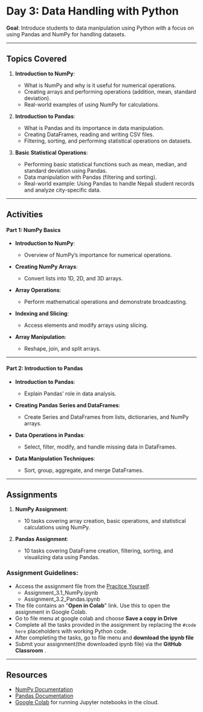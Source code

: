 # Day 3: Data Handling with Python

**Goal**: Introduce students to data manipulation using Python with a focus on using Pandas and NumPy for handling datasets.

---

## Topics Covered

1. **Introduction to NumPy**:
   - What is NumPy and why is it useful for numerical operations.
   - Creating arrays and performing operations (addition, mean, standard deviation).
   - Real-world examples of using NumPy for calculations.
   
2. **Introduction to Pandas**:
   - What is Pandas and its importance in data manipulation.
   - Creating DataFrames, reading and writing CSV files.
   - Filtering, sorting, and performing statistical operations on datasets.

3. **Basic Statistical Operations**:
   - Performing basic statistical functions such as mean, median, and standard deviation using Pandas.
   - Data manipulation with Pandas (filtering and sorting).
   - Real-world example: Using Pandas to handle Nepali student records and analyze city-specific data.

---

## Activities

#### Part 1: NumPy Basics
- **Introduction to NumPy**:
  - Overview of NumPy’s importance for numerical operations.
  
- **Creating NumPy Arrays**:
  - Convert lists into 1D, 2D, and 3D arrays.
  
- **Array Operations**:
  - Perform mathematical operations and demonstrate broadcasting.
  
- **Indexing and Slicing**:
  - Access elements and modify arrays using slicing.
  
- **Array Manipulation**:
  - Reshape, join, and split arrays.

---

#### Part 2: Introduction to Pandas
- **Introduction to Pandas**:
  - Explain Pandas' role in data analysis.
  
- **Creating Pandas Series and DataFrames**:
  - Create Series and DataFrames from lists, dictionaries, and NumPy arrays.
  
- **Data Operations in Pandas**:
  - Select, filter, modify, and handle missing data in DataFrames.
  
- **Data Manipulation Techniques**:
  - Sort, group, aggregate, and merge DataFrames.

---

## Assignments

1. **NumPy Assignment**:
   - 10 tasks covering array creation, basic operations, and statistical calculations using NumPy.

2. **Pandas Assignment**:
   - 10 tasks covering DataFrame creation, filtering, sorting, and visualizing data using Pandas.

### Assignment Guidelines:
- Access the assignment file from the [Pracitce Yourself](https://github.com/Nepal-College-of-Information-Technology/AI-Data-Science-Worksop-2024/blob/main/Practice%20Yourself).
  - Assignment_3.1_NumPy.ipynb
  - Assignment_3.2_Pandas.ipynb
- The file contains an "**Open in Colab**" link. Use this to open the assignment in Google Colab.
- Go to file menu at google colab and choose **Save a copy in Drive**
- Complete all the tasks provided in the assignment by replacing the `#code here` placeholders with working Python code.
- After completing the tasks, go to file menu and **download the ipynb file**
- Submit your assignment(the downloaded ipynb file) via the **GitHub Classroom** .

---

## Resources

- [NumPy Documentation](https://numpy.org/doc/stable/)
- [Pandas Documentation](https://pandas.pydata.org/docs/)
- [Google Colab](https://colab.research.google.com/) for running Jupyter notebooks in the cloud.
